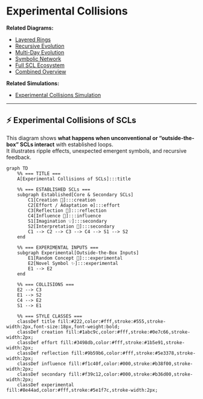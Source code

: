 # Experimental Collisions

**Related Diagrams:**  
- [Layered Rings](../diagrams/layered_rings.md)  
- [Recursive Evolution](../diagrams/recursive_evolution.md)  
- [Multi-Day Evolution](../diagrams/multi_day_evolution.md)  
- [Symbolic Network](../diagrams/symbolic_network.md)  
- [Full SCL Ecosystem](../diagrams/full_scl_ecosystem.md)  
- [Combined Overview](../diagrams/combined_overview.md)

**Related Simulations:**  
- [Experimental Collisions Simulation](../simulation/experimental_collisions.md)

---

## ⚡ Experimental Collisions of SCLs

This diagram shows **what happens when unconventional or “outside-the-box” SCLs interact** with established loops.  
It illustrates ripple effects, unexpected emergent symbols, and recursive feedback.

```mermaid
graph TD
    %% === TITLE ===
    A[Experimental Collisions of SCLs]:::title

    %% === ESTABLISHED SCLs ===
    subgraph Established[Core & Secondary SCLs]
        C1[Creation 🌱]:::creation
        C2[Effort / Adaptation ⚙️]:::effort
        C3[Reflection 💭]:::reflection
        C4[Influence 🌊]:::influence
        S1[Imagination 💡]:::secondary
        S2[Interpretation 🧩]:::secondary
        C1 --> C2 --> C3 --> C4 --> S1 --> S2
    end

    %% === EXPERIMENTAL INPUTS ===
    subgraph Experimental[Outside-the-Box Inputs]
        E1[Random Concept 🎲]:::experimental
        E2[Novel Symbol ✨]:::experimental
        E1 --> E2
    end

    %% === COLLISIONS ===
    E2 --> C3
    E1 --> S2
    C4 --> E2
    S1 --> E1

    %% === STYLE CLASSES ===
    classDef title fill:#222,color:#fff,stroke:#555,stroke-width:2px,font-size:18px,font-weight:bold;
    classDef creation fill:#1abc9c,color:#fff,stroke:#0e7c66,stroke-width:2px;
    classDef effort fill:#3498db,color:#fff,stroke:#1b5e91,stroke-width:2px;
    classDef reflection fill:#9b59b6,color:#fff,stroke:#5e3378,stroke-width:2px;
    classDef influence fill:#f1c40f,color:#000,stroke:#b38f00,stroke-width:2px;
    classDef secondary fill:#f39c12,color:#000,stroke:#b36d00,stroke-width:2px;
    classDef experimental fill:#8e44ad,color:#fff,stroke:#5e1f7c,stroke-width:2px;
